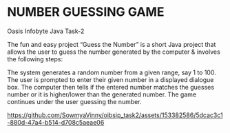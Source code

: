 # NUMBER GUESSING GAME
Oasis Infobyte Java Task-2

The fun and easy project “Guess the Number” is a short Java project that allows the user to guess the number generated by the computer & involves the following steps:

The system generates a random number from a given range, say 1 to 100. The user is prompted to enter their given number in a displayed dialogue box. The computer then tells if the entered number matches the guesses number or it is higher/lower than the generated number. The game continues under the user guessing the number.



https://github.com/SowmyaVinny/oibsip_task2/assets/153382586/5dcac3c1-880d-47a4-b514-d708c5aeae06

